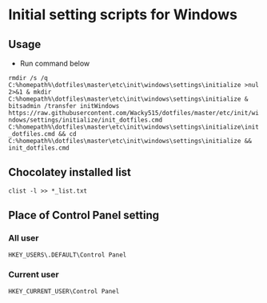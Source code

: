 # Initial setting scripts for Windows

## Usage

- Run command below

`rmdir /s /q C:%homepath%\dotfiles\master\etc\init\windows\settings\initialize >nul 2>&1 & mkdir C:%homepath%\dotfiles\master\etc\init\windows\settings\initialize & bitsadmin /transfer initWindows https://raw.githubusercontent.com/Wacky515/dotfiles/master/etc/init/windows/settings/initialize/init_dotfiles.cmd C:%homepath%\dotfiles\master\etc\init\windows\settings\initialize\init_dotfiles.cmd && cd C:%homepath%\dotfiles\master\etc\init\windows\settings\initialize && init_dotfiles.cmd`

## Chocolatey installed list

`clist -l >> *_list.txt`

## Place of Control Panel setting

### All user

`HKEY_USERS\.DEFAULT\Control Panel`

### Current user

`HKEY_CURRENT_USER\Control Panel`
